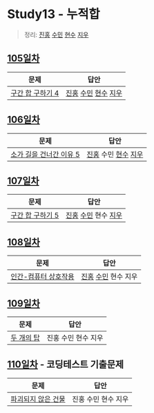 # Study13 - 누적합

> 정리: [진홍](self_study/kjh.md) [수민](self_study/ysm.md) [현수](self_study/hhs.md) [지우](self_study/sjw.md)

## [105일차](Day105)
| 문제                 | 답안                |
| -------------------- | ------------------- |
| [구간 합 구하기 4](https://www.acmicpc.net/problem/11659) | [진홍](Day105/kjh.kt) [수민](Day105/ysmC.cpp) [현수](Day105/hhs.java) [지우](Day105/sjw.java) |

## [106일차](Day106)

| 문제                 | 답안                             |
| -------------------- |--------------------------------|
| [소가 길을 건너간 이유 5](https://www.acmicpc.net/problem/14465) | [진홍](Day106/kjh.kt) 수민 [현수](Day106/hhs.java) [지우](Day106/sjw.java) |

## [107일차](Day107)

| 문제                 | 답안                             |
| -------------------- |--------------------------------|
| [구간 합 구하기 5](https://www.acmicpc.net/problem/11660) | [진홍](Day107/kjh.kt) [수민](Day107/ysmC.cpp) 현수 [지우](Day107/sjw.java) |

## [108일차](Day108)

| 문제                 | 답안                |
| -------------------- | ------------------- |
| [인간-컴퓨터 상호작용](https://www.acmicpc.net/problem/16139) | [진홍](Day108/kjh.kt) [수민](Day108/ysmC.cpp) 현수 지우 |

## [109일차](Day109)

| 문제                 | 답안                |
| -------------------- | ------------------- |
| [두 개의 탑](https://www.acmicpc.net/problem/2118) | 진홍 수민 현수 지우 |

## [110일차](Day110) - 코딩테스트 기출문제

| 문제                 | 답안                |
| -------------------- | ------------------- |
| [파괴되지 않은 건물](https://school.programmers.co.kr/learn/courses/30/lessons/92344) | 진홍 수민 현수 지우 |
